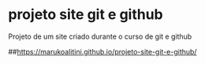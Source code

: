 # projeto site git e github
 Projeto de um site criado durante o curso de git e github

##https://marukoalitini.github.io/projeto-site-git-e-github/
